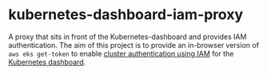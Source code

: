 # kubernetes-dashboard-iam-proxy
A proxy that sits in front of the Kubernetes-dashboard and provides IAM authentication. The aim of this project is to provide an in-browser version of `aws eks get-token` to enable [cluster authentication using IAM](https://docs.aws.amazon.com/eks/latest/userguide/managing-auth.html) for the [Kubernetes dashboard](https://github.com/kubernetes/dashboard).
